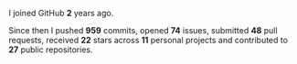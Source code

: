I joined GitHub **2** years ago.

Since then I pushed **959** commits, opened **74** issues, submitted **48** pull requests, received **22** stars across **11** personal projects and contributed to **27** public repositories.
